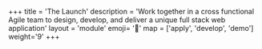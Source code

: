 +++
title = 'The Launch'
description = 'Work together in a cross functional Agile team to design, develop, and deliver a unique full stack web application'
layout = 'module'
emoji= '🚀'
map = ['apply', 'develop', 'demo']
weight='9'
+++
